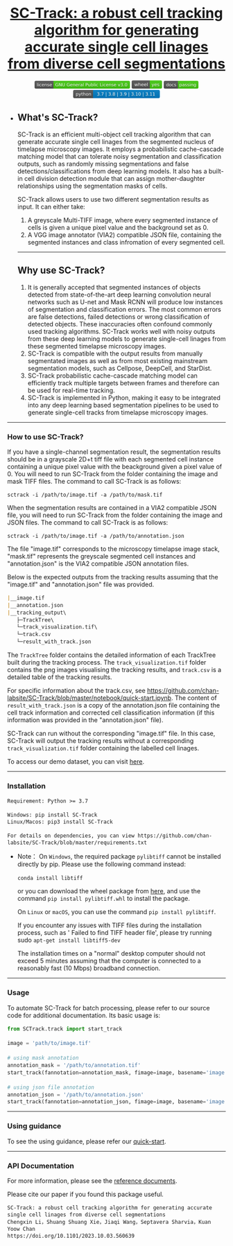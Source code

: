 

# <div align="center" style="text-align: center; font-size: 32px;"> <b><a href=https://github.com/chan-labsite/SC-Track>SC-Track: a robust cell tracking algorithm for generating accurate single cell linages from diverse cell segmentations</a></b></div>

<div align="center"> <img src="docs/icon/license.svg" width = 220 /> <img src="docs/icon/wheel.svg" width = 70 />  <img src="docs/icon/docs.svg" width = 80 /> <img src="docs/icon/Python-version.svg" width = 200 /> </div> 

- ## What's SC-Track?

    SC-Track is an efficient multi-object cell tracking algorithm that can generate accurate single cell linages from the segmented nucleus of timelapse microscopy images. It employs a probabilistic cache-cascade matching model that can tolerate noisy segmentation and classification outputs, such as randomly missing segmentations and false detections/classifications from deep learning models. It also has a built-in cell division detection module that can assign mother-daughter relationships using the segmentation masks of cells.

    SC-Track allows users to use two different segmentation results as input. It can either take:

    1) A greyscale Multi-TIFF image, where every segmented instance of cells is given a unique pixel value and the background set as 0.
    2) A VGG image annotator (VIA2) compatible JSON file, containing the segmented instances and class infromation of every segmented cell.


    ----------


    ## Why use SC-Track?

    1) It is generally accepted that segmented instances of objects detected from state-of-the-art deep learning convolution neural networks such as U-net and Mask RCNN will produce low instances of segmentation and classification errors. The most common errors are false detections, failed detections or wrong classification of detected objects. These inaccuracies often confound commonly used tracking algorithms. SC-Track works well with noisy outputs from these deep learning models to generate single-cell linages from these segmented timelapse microscopy images.
    2) SC-Track is compatible with the output results from manually segmentated images as well as from most existing mainstream segmentation models, such as Cellpose, DeepCell, and StarDist. 
    3) SC-Track probabilistic cache-cascade matching model can efficiently track multiple targets between frames and therefore can be used for real-time tracking.
    4) SC-Track is implemented in Python, making it easy to be integrated into any deep learning based segmentation pipelines to be used to generate single-cell tracks from timelapse microscopy images.



-------

### How to use SC-Track?


If you have a single-channel segmentation result, the segmentation results should be in a grayscale 2D+t tiff file with
each segmented cell instance containing a unique pixel value with the beackground given a pixel value of 0. You will need
to run SC-Track from the folder containing the image and mask TIFF files. The command to call SC-Track is as follows:
```
sctrack -i /path/to/image.tif -a /path/to/mask.tif
```

When the segmentation results are contained in a VIA2 compatible JSON file, you will need to run SC-Track from the folder
containing the image and JSON files. The command to call SC-Track is as follows: 
```
sctrack -i /path/to/image.tif -a /path/to/annotation.json
```
The file "image.tif" corresponds to the microscopy timelapse image stack, "mask.tif" represents the greyscale segmented
cell instances and "annotation.json" is the VIA2 compatible JSON annotation files. 

Below is the expected outputs from the tracking results assuming that the "image.tif" and "annotation.json" file was provided.
```markdown
|__image.tif
|__annotation.json
|__tracking_output\
   ├─TrackTree\
   └─track_visualization.tif\
   └─track.csv
   └─result_with_track.json
```
   
The `TrackTree` folder contains the detailed information of each TrackTree built during the tracking process.
The `track_visualization.tif` folder contains the png images visualising the tracking results, and `track.csv` is a detailed table 
of the tracking results.

For specific information about the track.csv, see https://github.com/chan-labsite/SC-Track/blob/master/notebook/quick-start.ipynb.
The content of `result_with_track.json` is a copy of the annotation.json file containing the cell track information and corrected 
cell classification information (if this information was provided in the "annotation.json" file).

SC-Track can run without the corresponding "image.tif" file. In this case, SC-Track will output the tracking results without a corresponding
`track_visualization.tif` folder containing the labelled cell linages.

To access our demo dataset, you can visit [here](https://zenodo.org/record/8310572). 



----------

### Installation

```
Requirement: Python >= 3.7

Windows: pip install SC-Track
Linux/Macos: pip3 install SC-Track

For details on dependencies, you can view https://github.com/chan-labsite/SC-Track/blob/master/requirements.txt
```

-   Note： On `Windows`, the required package `pylibtiff` cannot be installed directly by pip. Please use the following command instead:

    `conda install libtiff`

    or you can download the wheel package from [here](https://www.lfd.uci.edu/~gohlke/pythonlibs/#pylibtiff), and use the command `pip install pylibtiff.whl` to install the package.

    On `Linux` or `macOS`, you can use the command `pip install pylibtiff`.

    If you encounter any issues with TIFF files during the installation process, such as ' Failed to find TIFF header file', please try running sudo `apt-get install libtiff5-dev`

    The installation times on a "normal" desktop computer should not exceed 5 minutes assuming that the computer is connected to a reasonably fast (10 Mbps) broadband connection. 



-----------------------

### Usage


To automate SC-Track for batch processing, please refer to our source code for additional documentation.
Its basic usage is:

```python
from SCTrack.track import start_track

image = 'path/to/image.tif'

# using mask annotation
annotation_mask = '/path/to/annotation.tif'
start_track(fannotation=annotation_mask, fimage=image, basename='image', track_range=None, fout='/path/to/dir')

# using json file annotation
annotation_json = '/path/to/annotation.json'
start_track(fannotation=annotation_json, fimage=image, basename='image', track_range=None, fout='/path/to/dir')
```



------

### Using guidance

To see the using guidance, please refer our [quick-start](./notebook/quick-start.ipynb).

---------

### API  Documentation

For more information, please see the [reference documents](https://htmlpreview.github.io/?https://github.com/frozenleaves/SC-Track/blob/master/docs/build/html/index.html).




Please cite our paper if you found this package useful. 
```
SC-Track: a robust cell tracking algorithm for generating accurate single cell linages from diverse cell segmentations
Chengxin Li，Shuang Shuang Xie，Jiaqi Wang，Septavera Sharvia，Kuan Yoow Chan
https://doi.org/10.1101/2023.10.03.560639
```

